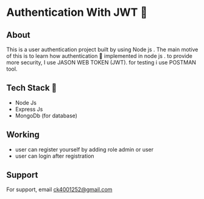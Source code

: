 # Authentication With JWT 🔐
## About 
<p> This is a user authentication project built by using Node js . The main motive of this is to learn how authentication 🔑 implemented in node js . to provide more security, I use JASON WEB TOKEN (JWT). for testing i use POSTMAN tool. </p>

## Tech Stack 🚀
- Node Js
- Express Js
- MongoDb (for database)
## Working
- user can register yourself by adding role admin or user
- user can login after registration 
## Support
<p>For support, email <a href='mailto:ck4001252@gmail.com'>ck4001252@gmail.com</a>  </p>
